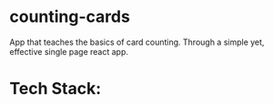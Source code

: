 # counting-cards
App that teaches the basics of card counting.
Through a simple yet, effective single page react app.

# Tech Stack:
  
